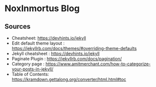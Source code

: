# NoxInmortus Blog

## Sources
- Cheatsheet: https://devhints.io/jekyll
- Edit default theme layout : https://jekyllrb.com/docs/themes/#overriding-theme-defaults
- Jekyll cheatsheet : https://devhints.io/jekyll
- Paginate Plugin : https://jekyllrb.com/docs/pagination/
- Category page : https://www.amitmerchant.com/how-to-categorize-your-posts-in-jekyll/
- Table of Contents: https://kramdown.gettalong.org/converter/html.html#toc
